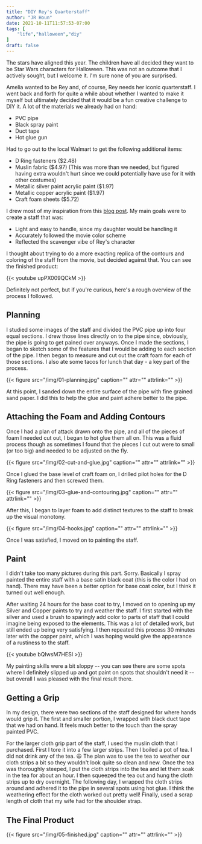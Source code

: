 ```yaml
---
title: "DIY Rey's Quarterstaff"
author: "JR Houn"
date: 2021-10-11T11:57:53-07:00
tags: [
    "life","halloween","diy"
]
draft: false
---
```


The stars have aligned this year. The children have all decided they want to be Star Wars characters for Halloween. This was not an outcome that I actively sought, but I welcome it. I'm sure none of you are surprised.

Amelia wanted to be Rey and, of course, Rey needs her iconic quarterstaff. I went back and forth for quite a while about whether I wanted to make it myself but ultimately decided that it would be a fun creative challenge to DIY it. A lot of the materials we already had on hand:

* PVC pipe
* Black spray paint
* Duct tape
* Hot glue gun

Had to go out to the local Walmart to get the following additional items:

* D Ring fasteners ($2.48)
* Muslin fabric ($4.97) (This was more than we needed, but figured having extra wouldn't hurt since we could potentially have use for it with other costumes)
* Metallic silver paint acrylic paint ($1.97)
* Metallic copper acrylic paint ($1.97)
* Craft foam sheets ($5.72)

I drew most of my inspiration from this [blog post](http://jillsowell.blogspot.com/2016/01/reys-staff-force-awakens-10-diy-prop.html). My main goals were to create a staff that was:

* Light and easy to handle, since my daughter would be handling it
* Accurately followed the movie color scheme
* Reflected the scavenger vibe of Rey's character

I thought about trying to do a more exacting replica of the contours and coloring of the staff from the movie, but decided against that. You can see the finished product:

{{< youtube upPX009QCkM >}}

Definitely not perfect, but if you're curious, here's a rough overview of the process I followed.

## Planning

I studied some images of the staff and divided the PVC pipe up into four equal sections. I drew those lines directly on to the pipe since, obviously, the pipe is going to get pained over anyways. Once I made the sections, I began to sketch some of the features that I would be adding to each section of the pipe. I then began to measure and cut out the craft foam for each of those sections. I also ate some tacos for lunch that day - a key part of the process.

{{< figure src="/img/01-planning.jpg" caption="" attr="" attrlink="" >}}

At this point, I sanded down the entire surface of the pipe with fine grained sand paper. I did this to help the glue and paint adhere better to the pipe.

## Attaching the Foam and Adding Contours

Once I had a plan of attack drawn onto the pipe, and all of the pieces of foam I needed cut out, I began to hot glue them all on. This was a fluid process though as sometimes I found that the pieces I cut out were to small (or too big) and needed to be adjusted on the fly.

{{< figure src="/img/02-cut-and-glue.jpg" caption="" attr="" attrlink="" >}}

Once I glued the base level of craft foam on, I drilled pilot holes for the D Ring fasteners and then screwed them.

{{< figure src="/img/03-glue-and-contouring.jpg" caption="" attr="" attrlink="" >}}

After this, I began to layer foam to add distinct textures to the staff to break up the visual monotony.

{{< figure src="/img/04-hooks.jpg" caption="" attr="" attrlink="" >}}

Once I was satisfied, I moved on to painting the staff.

## Paint

I didn't take too many pictures during this part. Sorry. Basically I spray painted the entire staff with a base satin black coat (this is the color I had on hand). There may have been a better option for base coat color, but I think it turned out well enough.

After waiting 24 hours for the base coat to try, I moved on to opening up my Silver and Copper paints to try and weather the staff. I first started with the silver and used a brush to sparingly add color to parts of staff that I could imagine being exposed to the elements. This was a lot of detailed work, but still ended up being very satisfying. I then repeated this process 30 minutes later with the copper paint, which I was hoping would give the appearance of a rustiness to the staff.

{{< youtube bQIwsM7HESI >}}

My painting skills were a bit sloppy -- you can see there are some spots where I definitely slipped up and got paint on spots that shouldn't need it -- but overall I was pleased with the final result there.

## Getting a Grip

In my design, there were two sections of the staff designed for where hands would grip it. The first and smaller portion, I wrapped with black duct tape that we had on hand. It feels much better to the touch than the spray painted PVC.

For the larger cloth grip part of the staff, I used the muslin cloth that I purchased. First I tore it into a few larger strips. Then I boiled a pot of tea. I did not drink any of the tea. :smiley: The plan was to use the tea to weather our cloth strips a bit so they wouldn't look quite so clean and new.  Once the tea was thoroughly steeped, I put the cloth strips into the tea and let them soak in the tea for about an hour. I then squeezed the tea out and hung the cloth strips up to dry overnight. The following day, I wrapped the cloth strips around and adhered it to the pipe in several spots using hot glue. I think the weathering effect for the cloth worked out pretty well! Finally, used a scrap length of cloth that my wife had for the shoulder strap.

## The Final Product

{{< figure src="/img/05-finished.jpg" caption="" attr="" attrlink="" >}}
